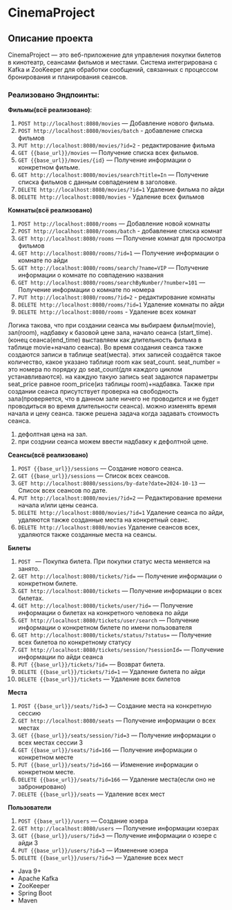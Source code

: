 # CinemaProject

## Описание проекта

CinemaProject — это веб-приложение для управления покупки билетов в кинотеатр, 
сеансами фильмов и местами. Система интегрирована с Kafka и ZooKeeper для обработки 
сообщений, связанных с процессом бронирования и планирования сеансов.

### Реализовано Эндпоинты:

**Фильмы(всё реализовано)**:
1. `POST http://localhost:8080/movies` — Добавление нового фильма.
2. `POST http://localhost:8080/movies/batch` - добавление списка фильмов
3. `PUT http://localhost:8080/movies/?id=2`  - редактирование фильма
4. `GET {{base_url}}/movies` — Получение списка всех фильмов.
5. `GET {{base_url}}/movies/{id}` — Получение информации о конкретном фильме.
6. `GET http://localhost:8080/movies/search?title=In` — Получение списка фильмов с данным совпадением в заголовке.
7. `DELETE http://localhost:8080/movies/?id=1` Удаление фильма по айди 
8. `DELETE http://localhost:8080/movies` - Удаление всех фильмов


**Комнаты(всё реализовано)**
1. `POST http://localhost:8080/rooms` — Добавление новой комнаты
2. `POST http://localhost:8080/rooms/batch` - добавление списка комнат
3. `GET http://localhost:8080/rooms` — Получение комнат для просмотра фильмов
4. `GET http://localhost:8080/rooms/?id=1`  — Получение информации о комнате по айди 
5. `GET http://localhost:8080/rooms/search/?name=VIP`  — Получение информации о комнате по совпадению названия
6. `GET http://localhost:8080/rooms/searchByNumber/?number=101`  — Получение информации о комнате по номера
7. `PUT http://localhost:8080/rooms/?id=2`  - редактирование комнаты
8. `DELETE http://localhost:8080/rooms/?id=1` Удаление комнаты по айди
9. `DELETE http://localhost:8080/rooms` - Удаление всех комнат


Логика такова, что при создании сеанса мы выбираем фильм(movie), зал(room), надбавку к базовой цене зала, 
начало сеанса (start_time). (конец сеанса(end_time) выставляем как длительность фильма
в таблице movie+начало сеанса). Во время создания сеанса также создаются записи в таблице seat(места). 
этих записей создаётся такое количество, какое указано таблице room как seat_count.
seat_number = это номера по порядку до seat_count(для каждого циклом устанавливаются).
на каждую такую запись seat задаются параметры seat_price равное room_price(из таблицы room)+надбавка.
Также при создании сеанса присутствует проверка на свободность зала(проверяется, 
что в данном зале ничего не проводится и не будет проводиться во время длительности сеанса).
можно изменять время начала и цену сеанса.  также решена задача когда задавать стоимость сеанса.

1) дефолтная цена на зал.
2) при созднии сеанса можем ввести надбавку к дефолтной цене.

**Сеансы(всё реализовано)**
1. `POST {{base_url}}/sessions` — Создание нового сеанса.
2. `GET {{base_url}}/sessions` — Список всех сеансов.
3. `GET http://localhost:8080/sessions/by-date?date=2024-10-13` — Список всех сеансов по дате.
4. `PUT http://localhost:8080/movies/?id=2` — Редактирование времени начала и/или цены сеанса.
5. `DELETE http://localhost:8080/movies/?id=1` Удаление сеанса по айди, удаляются также созданные места на конкретный сеанс.
6. `DELETE http://localhost:8080/movies` Удаление сеансов всех, удаляются также созданные места на сеансы.


**Билеты**
1. `POST ` — Покупка билета. При покупки статус места меняется на занято. 
2. `GET http://localhost:8080/tickets/?id=` — Получение информации о конкретном билете.
3. `GET http://localhost:8080/tickets` — Получение информации о всех билетах.
4. `GET http://localhost:8080/tickets/user/?id=` — Получение информации о билетах на конкретного человека по айди
5. `GET http://localhost:8080/tickets/user/search` — Получение информации о конкретном билете по имени пользователя
6. `GET http://localhost:8080/tickets/status/?status=` — Получение всех билетоа по конкретному статусу
7. `GET http://localhost:8080/tickets/session/?sessionId=` — Получение информации по айди сеанса
8. `PUT {{base_url}}/tickets/?id=` — Возврат билета.
9. `DELETE {{base_url}}/tickets/?id=1` — Удаление билета по айди
10. `DELETE {{base_url}}/tickets` — Удаление всех билетов


**Места**
1. `POST {{base_url}}/seats/?id=3` — Создание места на конкретную сессию
2. `GET http://localhost:8080/seats` — Получение информации о всех местах
3. `GET {{base_url}}/seats/session/?id=3` — Получение информации о всех местах сессии 3
4. `GET {{base_url}}/seats/?id=166` — Получение информации о конкретном месте
5. `PUT {{base_url}}/seats/?id=166` — Изменение информации о конкретном месте.
6. `DELETE {{base_url}}/seats/?id=166` — Удаление места(если оно не забронировано)
7. `DELETE {{base_url}}/seats` — Удаление всех мест

**Пользователи**
1. `POST {{base_url}}/users` — Создание юзера
2. `GET http://localhost:8080/users` — Получение информации юзерах
3. `GET {{base_url}}/users/?id=3` — Получение информации о юзере с айди 3
4. `PUT {{base_url}}/users/?id=3` — Изменение юзера
5. `DELETE {{base_url}}/users/?id=3` — Удаление всех мест

- Java 9+
- Apache Kafka
- ZooKeeper
- Spring Boot
- Maven
